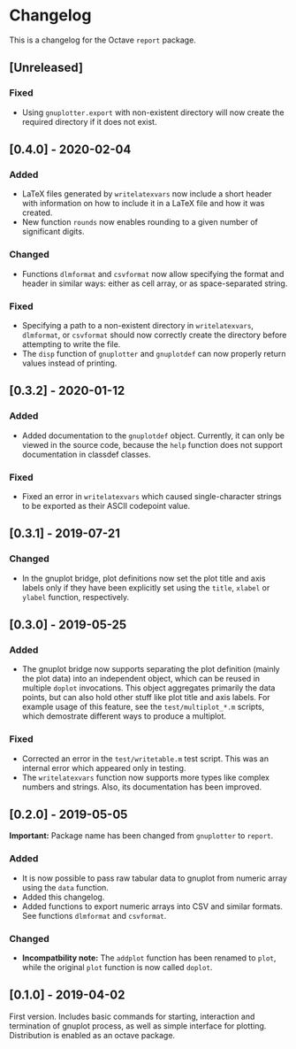 Changelog
=========
This is a changelog for the Octave `report` package.

[Unreleased]
------------
### Fixed
- Using `gnuplotter.export` with non-existent directory will now create the
  required directory if it does not exist.

[0.4.0] - 2020-02-04
--------------------
### Added
- LaTeX files generated by `writelatexvars` now include a short header with
  information on how to include it in a LaTeX file and how it was created.
- New function `rounds` now enables rounding to a given number of significant
  digits.
### Changed
- Functions `dlmformat` and `csvformat` now allow specifying the format
  and header in similar ways: either as cell array, or as space-separated
  string.
### Fixed
- Specifying a path to a non-existent directory in `writelatexvars`,
  `dlmformat`, or `csvformat` should now correctly create the directory
  before attempting to write the file.
- The `disp` function of `gnuplotter` and `gnuplotdef` can now properly
  return values instead of printing.

[0.3.2] - 2020-01-12
--------------------
### Added
- Added documentation to the `gnuplotdef` object. Currently, it can only
  be viewed in the source code, because the `help` function does not
  support documentation in classdef classes.
### Fixed
- Fixed an error in `writelatexvars` which caused single-character strings
  to be exported as their ASCII codepoint value.

[0.3.1] - 2019-07-21
--------------------
### Changed
- In the gnuplot bridge, plot definitions now set the plot title and axis
  labels only if they have been explicitly set using the `title`, `xlabel`
  or `ylabel` function, respectively.

[0.3.0] - 2019-05-25
--------------------
### Added
- The gnuplot bridge now supports separating the plot definition (mainly the
  plot data) into an independent object, which can be reused in multiple
  `doplot` invocations. This object aggregates primarily the data points,
  but can also hold other stuff like plot title and axis labels.
  For example usage of this feature, see the `test/multiplot_*.m` scripts,
  which demostrate different ways to produce a multiplot.

### Fixed
- Corrected an error in the `test/writetable.m` test script.
  This was an internal error which appeared only in testing.
- The `writelatexvars` function now supports more types like complex numbers
  and strings. Also, its documentation has been improved.

[0.2.0] - 2019-05-05
--------------------
**Important:** Package name has been changed from `gnuplotter` to `report`.

### Added
- It is now possible to pass raw tabular data to gnuplot from numeric array
  using the `data` function.
- Added this changelog.
- Added functions to export numeric arrays into CSV and similar formats.
  See functions `dlmformat` and `csvformat`.

### Changed
- **Incompatbility note:** The `addplot` function has been renamed to `plot`,
  while the original `plot` function is now called `doplot`.

[0.1.0] - 2019-04-02
--------------------
First version. Includes basic commands for starting, interaction
and termination of gnuplot process, as well as simple interface for
plotting. Distribution is enabled as an octave package.
